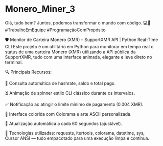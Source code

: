 # Monero_Miner_3
Olá, tudo bem? Juntos, podemos transformar o mundo com código. 💻🤝 #TrabalhoEmEquipe #ProgramaçãoComPropósito

🛡️ Monitor de Carteira Monero (XMR) – SupportXMR API | Python Real-Time CLI
Este projeto é um utilitário em Python para monitorar em tempo real o status de uma carteira Monero (XMR) utilizando a API pública da SupportXMR, tudo com uma interface animada, elegante e leve direto no terminal.

🔍 Principais Recursos:

📡 Consulta automática de hashrate, saldo e total pago.

⏳ Animação de spinner estilo CLI clássico durante os intervalos.

✅ Notificação ao atingir o limite mínimo de pagamento (0.004 XMR).

🎨 Interface colorida com Colorama e arte ASCII personalizada.

🔄 Atualização automática a cada 60 segundos (ajustável).

🧰 Tecnologias utilizadas:
requests, itertools, colorama, datetime, sys, Cursor ANSI — tudo empacotado para uma execução limpa e contínua.
